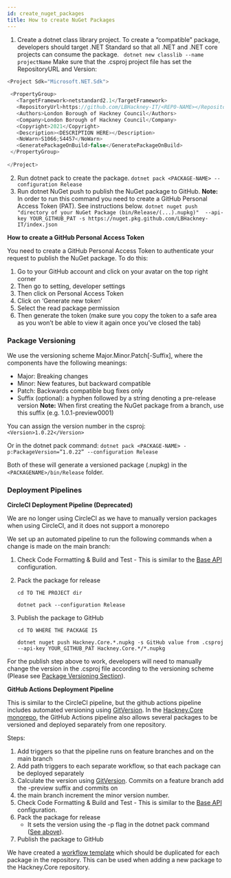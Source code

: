 ```yaml
---
id: create_nuget_packages
title: How to create NuGet Packages
---
```


1. Create a dotnet class library project. To create a “compatible” package, developers should target .NET Standard so that all .NET and .NET core projects can consume the package. 
``` dotnet new classlib --name projectName```
Make sure that the .csproj project file has set the RepositoryURL and Version:
```c#
<Project Sdk="Microsoft.NET.Sdk">
 
 <PropertyGroup>
   <TargetFramework>netstandard2.1</TargetFramework>
   <RepositoryUrl>https://github.com/LBHackney-IT/<REP0-NAME></RepositoryUrl>
   <Authors>London Borough of Hackney Council</Authors>
   <Company>London Borough of Hackney Council</Company>
   <Copyright>2021</Copyright>
   <Description><DESCRIPTION HERE></Description>
   <NoWarn>S1066;S4457</NoWarn>
   <GeneratePackageOnBuild>false</GeneratePackageOnBuild>
 </PropertyGroup>
 
</Project>
```


2. Run dotnet pack to create the package.
```dotnet pack <PACKAGE-NAME> --configuration Release```
3. Run dotnet NuGet push to publish the NuGet package to GitHub.
**Note:** In order to run this command you need to create a GitHub Personal Access Token (PAT). See instructions below.
```dotnet nuget push "directory of your NuGet Package (bin/Release/(...).nupkg)"  --api-key YOUR_GITHUB_PAT -s https://nuget.pkg.github.com/LBHackney-IT/index.json```

**How to create a GitHub Personal Access Token**

You need to create a GitHub Personal Access Token to authenticate your request to publish the NuGet package. To do this:

1. Go to your GitHub account and click on your avatar on the top right corner
2. Then go to setting, developer settings
3. Then click on Personal Access Token 
4. Click on ‘Generate new token’
5. Select the read package permission
6. Then generate the token (make sure you copy the token to a safe area as you won’t be able to view it again once you’ve closed the tab)

### Package Versioning
We use the versioning scheme Major.Minor.Patch[-Suffix], where the components have the following meanings:

- Major: Breaking changes
- Minor: New features, but backward compatible
- Patch: Backwards compatible bug fixes only
- Suffix (optional): a hyphen followed by a string denoting a pre-release version
**Note:** When first creating the NuGet package from a branch, use this suffix (e.g. 1.0.1-preview0001)

You can assign the version number in the csproj:
   ```<Version>1.0.22</Version>```

Or in the dotnet pack command:
```dotnet pack <PACKAGE-NAME> -p:PackageVersion=”1.0.22” --configuration Release```

Both of these will generate a versioned package (.nupkg) in the ```<PACKAGENAME>/bin/Release``` folder.

### Deployment Pipelines
**CircleCI Deployment Pipeline (Deprecated)**

We are no longer using CircleCI as we have to manually version packages when using CircleCI, and it does not support a monorepo

We set up an automated pipeline to run the following commands when a change is made on the main branch:
1. Check Code Formatting & Build and Test - This is similar to the [Base API](https://github.com/LBHackney-IT/lbh-base-api/blob/master/.circleci/config.yml) configuration.
2. Pack the package for release

    ```cd TO THE PROJECT dir```

    ```dotnet pack --configuration Release```

3. Publish the package to GitHub

    ```cd TO WHERE THE PACKAGE IS```

    ```dotnet nuget push Hackney.Core.*.nupkg -s GitHub value from .csproj --api-key YOUR_GITHUB_PAT Hackney.Core.*/*.nupkg```

For the publish step above to work, developers will need to manually change the version in the .csproj file according to the versioning scheme (Please see [Package Versioning Section](#package-versioning)).

**GitHub Actions Deployment Pipeline**

This is similar to the CircleCI pipeline, but the github actions pipeline includes automated versioning using [GitVersion](https://gitversion.net/docs/). In the [Hackney.Core monorepo](https://github.com/LBHackney-IT/lbh-core), the GitHub Actions pipeline also allows several packages to be versioned and deployed separately from one repository.

Steps:
1. Add triggers so that the pipeline runs on feature branches and on the main branch
2. Add path triggers to each separate workflow, so that each package can be deployed separately
3. Calculate the version using [GitVersion](https://gitversion.net/docs/). Commits on a feature branch add the -preview suffix and commits on
5. the main branch increment the minor version number.
6. Check Code Formatting & Build and Test - This is similar to the [Base API](https://github.com/LBHackney-IT/lbh-base-api/blob/master/.circleci/config.yml) configuration.
7. Pack the package for release
    - It sets the version using the -p flag in the dotnet pack command ([See above](#package-versioning)).
9. Publish the package to GitHub


We have created a [workflow template](https://github.com/LBHackney-IT/lbh-core/blob/release/.github/workflows-template/publish.yml) which should be duplicated for each package in the repository. This can be used when adding a new package to the Hackney.Core repository.
